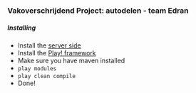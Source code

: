 ### Vakoverschrijdend Project: autodelen - team Edran

##### Installing
* Install the [server side](https://github.ugent.be/edran/server/)
* Install the [Play! framework](http://www.playframework.com)
* Make sure you have maven installed
* ```play modules```
* ```play clean compile```
* Done!

